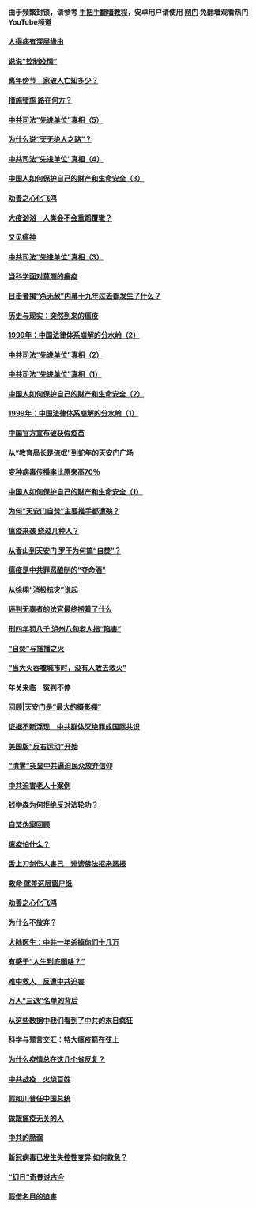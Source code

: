 #### 由于频繁封锁，请参考 [手把手翻墙教程](https://github.com/gfw-breaker/guides/wiki/)，安卓用户请使用 [网门](https://github.com/gfw-breaker/nogfw/blob/master/dl.md?t=02220900) 免翻墙观看热门YouTube频道 

#### [人得病有深层缘由](../pages/19/420864.md?t=02220900) 

#### [说说“控制疫情”](../pages/19/420831.md?t=02220900) 

#### [离年傍节　家破人亡知多少？](../pages/19/420563.md?t=02220900) 

#### [措施错施  路在何方？](../pages/19/420076.md?t=02220900) 

#### [中共司法“先进单位”真相（5）](../pages/19/419453.md?t=02220900) 

#### [为什么说“天无绝人之路”？](../pages/19/419618.md?t=02220900) 

#### [中共司法“先进单位”真相（4）](../pages/19/419452.md?t=02220900) 

#### [中国人如何保护自己的财产和生命安全（3）](../pages/19/419405.md?t=02220900) 

#### [劝善之心化飞鸿](../pages/19/418758.md?t=02220900) 

#### [大疫汹汹　人类会不会重蹈覆辙？](../pages/19/419691.md?t=02220900) 

#### [又见瘟神](../pages/19/419225.md?t=02220900) 

#### [中共司法“先进单位”真相（3）](../pages/19/419451.md?t=02220900) 

#### [当科学面对莫测的瘟疫](../pages/19/419625.md?t=02220900) 

#### [目击者揭“杀无赦”内幕十九年过去都发生了什么？](../pages/19/419617.md?t=02220900) 

#### [历史与现实：突然到来的瘟疫](../pages/19/419619.md?t=02220900) 

#### [1999年：中国法律体系崩解的分水岭（2）](../pages/19/419455.md?t=02220900) 

#### [中共司法“先进单位”真相（2）](../pages/19/419450.md?t=02220900) 

#### [中共司法“先进单位”真相（1）](../pages/19/419449.md?t=02220900) 

#### [中国人如何保护自己的财产和生命安全（2）](../pages/19/419404.md?t=02220900) 

#### [1999年：中国法律体系崩解的分水岭（1）](../pages/19/419454.md?t=02220900) 

#### [中国官方宣布破获假疫苗](../pages/19/419504.md?t=02220900) 

#### [从“教育局长是流氓”到蛇年的天安门广场](../pages/19/419470.md?t=02220900) 

#### [变种病毒传播率比原来高70％](../pages/19/419456.md?t=02220900) 

#### [中国人如何保护自己的财产和生命安全（1）](../pages/19/419403.md?t=02220900) 

#### [为何“天安门自焚”主要推手都遭殃？](../pages/19/419348.md?t=02220900) 

#### [瘟疫来袭 绕过几种人？](../pages/19/419349.md?t=02220900) 

#### [从香山到天安门 罗干为何搞“自焚”？](../pages/19/419270.md?t=02220900) 

#### [瘟疫是中共罪恶酿制的“夺命酒”](../pages/19/419223.md?t=02220900) 

#### [从徐栩“消极抗灾”说起](../pages/19/419224.md?t=02220900) 

#### [诬判无辜者的法官最终捞着了什么](../pages/19/419268.md?t=02220900) 

#### [刑四年罚八千 泸州八旬老人指“陷害”](../pages/19/419232.md?t=02220900) 

#### [“自焚”与插播之火](../pages/19/419226.md?t=02220900) 

#### [“当大火吞噬城市时，没有人敢去救火”](../pages/19/419077.md?t=02220900) 

#### [年关来临　冤判不停](../pages/19/419093.md?t=02220900) 

#### [回顾|天安门是“最大的摄影棚”](../pages/19/380866.md?t=02220900) 

#### [证据不断浮现　中共群体灭绝罪成国际共识](../pages/19/419031.md?t=02220900) 

#### [美国版“反右运动”开始](../pages/19/419030.md?t=02220900) 

#### [“清零”突显中共逼迫民众放弃信仰](../pages/19/418995.md?t=02220900) 

#### [中共迫害老人十案例](../pages/19/418831.md?t=02220900) 

#### [钱学森为何拒绝反对法轮功？](../pages/19/418905.md?t=02220900) 

#### [自焚伪案回顾](../pages/19/418799.md?t=02220900) 

#### [瘟疫怕什么？](../pages/19/418800.md?t=02220900) 

#### [舌上刀剑伤人害己　诽谤佛法招来恶报](../pages/19/418731.md?t=02220900) 

#### [救命 就差这层窗户纸](../pages/19/418706.md?t=02220900) 

#### [劝善之心化飞鸿](../pages/19/416766.md?t=02220900) 

#### [为什么不放弃？](../pages/19/418691.md?t=02220900) 

#### [大陆医生：中共一年杀掉你们十几万](../pages/19/418670.md?t=02220900) 

#### [有感于“人生到底图啥？”](../pages/19/418624.md?t=02220900) 

#### [难中救人　反遭中共迫害](../pages/19/418414.md?t=02220900) 

#### [万人“三退”名单的背后](../pages/19/418505.md?t=02220900) 

#### [从这些数据中我们看到了中共的末日疯狂](../pages/19/418420.md?t=02220900) 

#### [科学与预言交汇：特大瘟疫箭在弦上](../pages/19/418266.md?t=02220900) 

#### [为什么疫情总在这几个省反复？](../pages/19/418219.md?t=02220900) 

#### [中共战疫　火烧百姓](../pages/19/418220.md?t=02220900) 

#### [假如川普任中国总统](../pages/19/418174.md?t=02220900) 

#### [做跟瘟疫无关的人](../pages/19/418171.md?t=02220900) 

#### [中共的脆弱](../pages/19/418196.md?t=02220900) 

#### [新冠病毒已发生失控性变异 如何救急？](../pages/19/418032.md?t=02220900) 

#### [“幻日”奇景说古今](../pages/19/418033.md?t=02220900) 

#### [假借名目的迫害](../pages/19/418055.md?t=02220900) 

